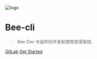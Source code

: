 ![logo](https://ue.17173cdn.com/a/beeui/2018/img/user-empty.png)

# Bee-cli

> Bee Dev 令组件的开发和使用变得愉悦.


[GitLab](http://ued.local.17173.com/gitlab/wxc/beeui.git)
[Get Started](quickstart.md)